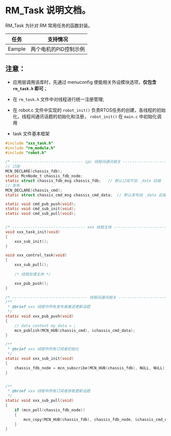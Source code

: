 #  RM_Task 说明文档。

RM_Task 为针对 RM 常用任务的函数封装。

| 任务 | 支持情况 |
| -------- | ----------------- |
| Eample | 两个电机的PID控制示例 |



## 注意：

- 应用层调用该库时，先通过 menuconfig 使能相关外设模块选项，**仅包含 `rm_task.h` 即可**；

- 在 `rm_task.h`  文件中对线程进行统一注册管理;

- 在 robot.c 文件中实现的 `robot_init()` 负责RTOS任务的创建，各线程的初始化，线程间通讯话题的初始化和注册， `robot_init()` 在 `main.c` 中初始化调用

- task 文件基本框架

```c
#include "xxx_task.h"
#include "rm_module.h"
#include "robot.h"

/* ------------------------------- ipc 线程间通讯相关 ------------------------------ */
// 订阅
MCN_DECLARE(chassis_fdb);
static McnNode_t chassis_fdb_node;
static struct chassis_fdb_msg chassis_fdb;   // 默认订阅不加 _data 后缀
// 发布
MCN_DECLARE(chassis_cmd);
static struct chassis_cmd_msg chassis_cmd_data;  // 默认发布加 _data 后缀

static void cmd_pub_push(void);
static void cmd_sub_init(void);
static void cmd_sub_pull(void);


/* -------------------------------- xxx 线程主体 -------------------------------- */
void xxx_task_init(void)
{
    xxx_sub_init();
}

void xxx_control_task(void)
{
    xxx_sub_pull();
    
    /* 线程处理主体 */

    xxx_pub_push();
}

/* --------------------------------- 线程间通讯相关 -------------------------------- */
/**
 * @brief xxx 线程中所有发布者推送更新话题
 */
static void xxx_pub_push(void)
{
    // data_content my_data = ;
    mcn_publish(MCN_HUB(chassis_cmd), &chassis_cmd_data);
}

/**
 * @brief xxx 线程中所有订阅者初始化
 */
static void xxx_sub_init(void)
{
    chassis_fdb_node = mcn_subscribe(MCN_HUB(chassis_fdb), NULL, NULL);
}


/**
 * @brief xxx 线程中所有订阅者获取更新话题
 */
static void xxx_sub_pull(void)
{
    if (mcn_poll(chassis_fdb_node))
    {
        mcn_copy(MCN_HUB(chassis_fdb), chassis_fdb_node, &chassis_cmd_data);
    }
}

```

